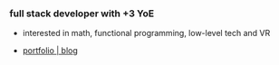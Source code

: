 
<h3>full stack developer with +3 YoE</h3>

- interested in math, functional programming, low-level tech and VR

- [portfolio | blog](https://www.bautidev.com/)
